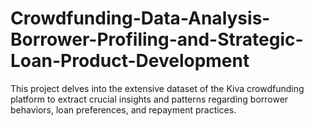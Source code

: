# Crowdfunding-Data-Analysis-Borrower-Profiling-and-Strategic-Loan-Product-Development
This project delves into the extensive dataset of the Kiva crowdfunding platform to extract crucial insights and patterns regarding borrower behaviors, loan preferences, and repayment practices.
